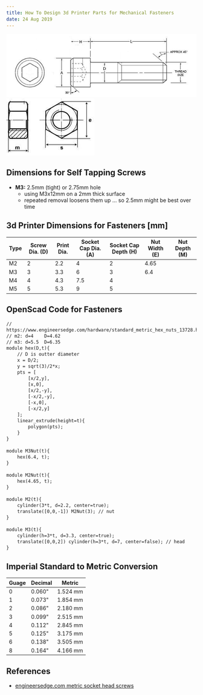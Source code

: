 ```yaml
---
title: How To Design 3d Printer Parts for Mechanical Fasteners
date: 24 Aug 2019
---
```


![](socket-head.png)
![](nut.jpg)

## Dimensions for Self Tapping Screws

- **M3:** 2.5mm (tight) or 2.75mm hole
    - using M3x12mm on a 2mm thick surface
    - repeated removal loosens them up ... so 2.5mm might be best over time

## 3d Printer Dimensions for Fasteners [mm]

| Type | Screw Dia. (D) | Print Dia. | Socket Cap Dia. (A)  | Socket Cap Depth (H) | Nut Width (E) | Nut Depth (M) |
|------|----------------|------------|----------------------|----------------------|---|---|
| M2   | 2     | 2.2 | 4   | 2 | 4.65 | |
| M3   | 3     | 3.3 | 6   | 3 | 6.4  | |
| M4   | 4     | 4.3 | 7.5 | 4 | | |
| M5   | 5     | 5.3 | 9   | 5 | | |


## OpenScad Code for Fasteners

```openscad
// https://www.engineersedge.com/hardware/standard_metric_hex_nuts_13728.htm
// m2: d=4    D=4.62
// m3: d=5.5  D=6.35
module hex(D,t){
    // D is outter diameter
    x = D/2;
    y = sqrt(3)/2*x;
    pts = [
        [x/2,y],
        [x,0],
        [x/2,-y],
        [-x/2,-y],
        [-x,0],
        [-x/2,y]
    ];
    linear_extrude(height=t){
        polygon(pts);
    }
}

module M3Nut(t){
    hex(6.4, t);
}

module M2Nut(t){
    hex(4.65, t);
}

module M2(t){
    cylinder(3*t, d=2.2, center=true);
    translate([0,0,-1]) M2Nut(3); // nut
}

module M3(t){
    cylinder(h=3*t, d=3.3, center=true);
    translate([0,0,2]) cylinder(h=3*t, d=7, center=false); // head
}
```

## Imperial Standard to Metric Conversion

| Guage               | Decimal             | Metric              |
|---------------------|---------------------|---------------------|
| 0                   | 0.060\"             | 1.524 mm            |
| 1                   | 0.073\"             | 1.854 mm            |
| 2                   | 0.086\"             | 2.180 mm            |
| 3                   | 0.099\"             | 2.515 mm            |
| 4                   | 0.112\"             | 2.845 mm            |
| 5                   | 0.125\"             | 3.175 mm            |
| 6                   | 0.138\"             | 3.505 mm            |
| 8                   | 0.164\"             | 4.166 mm            |

## References

- [engineersedge.com metric socket head screws](https://www.engineersedge.com/hardware/_metric_socket_head_cap_screws_14054.htm)
